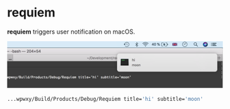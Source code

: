 # requiem

**requiem** triggers user notification on macOS.

![](resources/himoon.png)

```bash
...wpwxy/Build/Products/Debug/Requiem title='hi' subtitle='moon'
```
